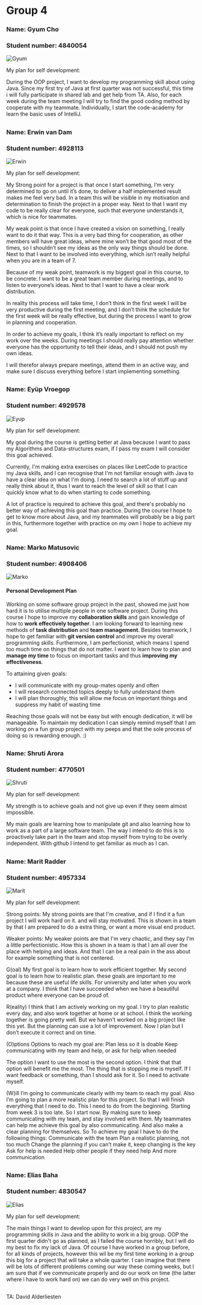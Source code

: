 ﻿# Group 4

### Name: Gyum Cho

### Student number: 4840054

![Gyum](./Pictures/PictureGyum.jpg)

My plan for self development:

During the OOP project, I want to develop my programming skill about using Java. Since my first try of Java at first quarter was not successful, this time i will fully participate in shared lab and get help from TA. Also, for each week during the team meeting I will try to find the good coding method by cooperate with my teammate. Individually, I start the code-academy for learn the basic uses of IntelliJ.

##

### Name: Erwin van Dam

### Student number: 4928113

![Erwin](./Pictures/PictureErwin.jpg)

My plan for self development:

My Strong point for a project is that once I start something, I’m very determined to go on until it’s done, to deliver a half implemented result makes me feel very bad. In a team this will be visible in my motivation and determination to finish the project in a proper way. Next to that I want my code to be really clear for everyone, such that everyone understands it, which is nice for teammates.

My weak point is that once I have created a vision on something, I really want to do it that way. This is a very bad thing for cooperation, as other members will have great ideas, where mine won’t be that good most of the times, so I shouldn’t see my ideas as the only way things should be done. Next to that I want to be involved into everything, which isn’t really helpful when you are in a team of 7.

Because of my weak point, teamwork is my biggest goal in this course, to be concrete: I want to be a great team member during meetings, and to listen to everyone’s ideas. Next to that I want to have a clear work distribution.

In reality this process will take time, I don’t think in the first week I will be very productive during the first meeting, and I don’t think the schedule for the first week will be really effective, but during the process I want to grow in planning and cooperation. 

In order to achieve my goals, I think it’s really important to reflect on my work over the weeks. During meetings I should really pay attention whether everyone has the opportunity to tell their ideas, and I should not push my own ideas.

I will therefor always prepare meetings, attend them in an active way, and make sure I discuss everything before I start implementing something.


##

### Name: Eyüp Vroegop

### Student number: 4929578

![Eyup](./Pictures/PictureEyup.jpg)

My plan for self development:

My goal during the course is getting better at Java because I want to pass my Algorithms and Data-structures exam, if I pass my exam I will consider this goal achieved.

Currently, I'm making extra exercises on places like LeetCode to practice my Java skills, and I can  recognise that I'm not familiar enough with Java to have a clear idea on what I'm doing. I need to search a lot of stuff up and really think about it, thus I want to reach the level of skill so that I can quickly know what to do when starting to code something.

A lot of practice is required to achieve this goal, and there's probably no better way of achieving this goal than practice. During the course I hope to get to know more about Java, and my teammates will probably be a big part in this, furthermore together with practice on my own I hope to achieve my goal.

##

### Name: Marko Matusovic

### Student number: 4908406

![Marko](./Pictures/PictureMarko.jpg)

#### Personal Development Plan

Working on some software group project in the past, showed me just how hard it is to utilise multiple people in one software project. During this course I hope to improve my **collaboration skills** and gain knowledge of how to **work effectively together**. I am looking forward to learning new methods of **task distribution** and **team management**. Besides teamwork, I hope to get familiar with **git version control** and improve my overall programming skills. Furthermore, I am perfectionist, which means I spend too much time on things that do not matter. I want to learn how to plan and **manage my time** to focus on important tasks and thus **improving my effectiveness**.

To attaining given goals:
- I will communicate with my group-mates openly and often
- I will research connected topics deeply to fully understand them
- I will plan thoroughly, this will allow me focus on important things and suppress my habit of wasting time

Reaching those goals will not be easy but with enough dedication, it will be manageable. To maintain my dedication I can simply remind myself that I am working on a fun group project with my peeps and that the sole process of doing so is rewarding enough. :)

##

### Name: Shruti Arora

### Student number: 4770501

![Shruti](http://i64.tinypic.com/2d1lsgh.jpg)

My plan for self development:

My strength is to achieve goals and not give up even if they seem almost impossible.

My main goals are learning how to manipulate git and also learning how to work as a part of a large software team. The way I intend to do this is to proactively take part in the team and stop myself from trying to be overly independent. With github I intend to get familiar as much as I can.

##

### Name: Marit Radder

### Student number: 4957334

![Marit](./Pictures/PictureMarit.jpg)

My plan for self development:

Strong points:
My strong points are that I'm creative, and if I find it a fun project I will work hard on it. and will stay motivated. This is shown in a team by that I am prepared to do a extra thing, or want a more visual end product.

Weaker points:
My weaker points are that I'm very chaotic, and they say I'm a little perfectionistic. How this is shown in a team is that I am all over the place with helping and ideas. And that I can be a real pain in the ass about for example something that is not centered.

G(oal)
My first goal is to learn how to work efficient together.
My second goal is to learn how to realistic plan.
these goals are important to me because these are useful life skills. For university and later when you work at a company.
I think that I have succeeded when we have a beautiful product where everyone can be proud of.


R(eality)
I think that I am actively working on my goal. I try to plan realistic every day, and also work together at home or at school.
I think the working together is going pretty well. But we haven’t worked on a big project like this yet. But the planning can use a lot of improvement. Now I plan but I don’t execute it correct and on time.

(O)ptions
Options to reach my goal are:
Plan less so it is doable
Keep communicating with my team and help, or ask for help when needed

The option I want to use the most is the second option. I think that that option will benefit me the most.
The thing that is stopping me is myself. If I want feedback or something, than I should ask for it. So I need to activate myself.

(W)ill
I’m going to communicate clearly with my team to reach my goal. Also I’m going to plan a more realistic plan for this project. So that I will finish everything that I need to do.
This I need to do from the beginning. Starting from week 3 is too late. So I start now. By making sure to keep communicating with my team, and stay involved with them.
My teammates can help me achieve this goal by also communicating. And also make a clear planning for themselves. So To achieve my goal I have to do the following things:
Communicate with the team
Plan a realistic planning, not too much
Change the planning if you can’t make it, keep changing is the key
Ask for help is needed
Help other people if they need help
And more communication


##

### Name: Elias Baha

### Student number: 4830547

![Elias](./Pictures/PictureElias.jpg)

My plan for self development:

The main things I want to develop upon for this project, are my programming skills in Java and the ability to work in a big group.
OOP the first quarter didn't go as planned, as I failed the course horribly, but I will do my best to fix my lack of Java.
Of course I have worked in a group before, for all kinds of projects, however this wil be my first time working in a group this big for a project that will take a whole quarter. I can imagine that there will be lots of different problems coming our way these coming weeks, but I am sure that if we communicate properly and do our work on time (the latter where i have to work hard on) we can do very well on this project.

##

TA: David Alderliesten
